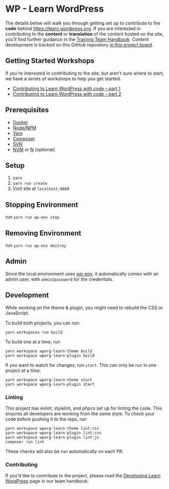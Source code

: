 # WP - Learn WordPress

The details below will walk you through getting set up to contribute to the **code** behind https://learn.wordpress.org. If you are interested in contributing to the **content** or **translation** of the content hosted on the site, you'll find further guidance in the [Training Team Handbook](https://make.wordpress.org/training/handbook/). Content development is tracked on this GitHub repository [in this project board](https://github.com/orgs/WordPress/projects/33/views/1).

## Getting Started Workshops
If you're interested in contributing to the site, but aren't sure where to start, we have a series of workshops to help you get started. 
- [Contributing to Learn WordPress with code – part 1](https://www.youtube.com/watch?v=3KU0Vdn5_6g)
- [Contributing to Learn WordPress with code – part 2](https://www.youtube.com/watch?v=3Rx2KoZToZk)

## Prerequisites
- [Docker](https://docs.docker.com/get-docker/)
- [Node/NPM](https://nodejs.org/en/download/)
- [Yarn](https://www.npmjs.com/package/yarn)
- [Composer](https://getcomposer.org/download/)
- [SVN](https://subversion.apache.org/packages.html)
- [NVM](https://github.com/nvm-sh/nvm) or [N](https://github.com/tj/n) (optional)

## Setup
1. `yarn`
2. `yarn run create`
3. Visit site at `localhost:8888`

## Stopping Environment
run `yarn run wp-env stop`

## Removing Environment
run `yarn run wp-env destroy`

## Admin

Since the local environment uses [wp-env](https://developer.wordpress.org/block-editor/reference-guides/packages/packages-env/), it automatically comes with an admin user, with `admin`/`password` for the credentials.

## Development

While working on the theme & plugin, you might need to rebuild the CSS or JavaScript.

To build both projects, you can run:

	yarn workspaces run build

To build one at a time, run

	yarn workspace wporg-learn-theme build
	yarn workspace wporg-learn-plugin build

If you want to watch for changes, run `start`. This can only be run in one project at a time:

	yarn workspace wporg-learn-theme start
	yarn workspace wporg-learn-plugin start

### Linting

This project has eslint, stylelint, and phpcs set up for linting the code. This ensures all developers are working from the same style. To check your code before pushing it to the repo, run

	yarn workspace wporg-learn-theme lint:css
	yarn workspace wporg-learn-plugin lint:css
	yarn workspace wporg-learn-plugin lint:js
	composer run lint

These checks will also be run automatically on each PR.

### Contributing

If you'd like to contribute to the project, please read the [Developing Learn WordPress](https://make.wordpress.org/training/handbook/training-team-how-to-guides/developing-learn-wordpress/) page in our team handbook. 
